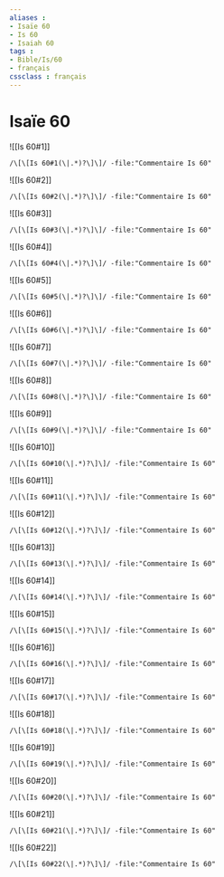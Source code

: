 ```yaml
---
aliases : 
- Isaïe 60
- Is 60
- Isaiah 60
tags : 
- Bible/Is/60
- français
cssclass : français
---
```


# Isaïe 60

![[Is 60#1]]

```query
/\[\[Is 60#1(\|.*)?\]\]/ -file:"Commentaire Is 60"
```

![[Is 60#2]]

```query
/\[\[Is 60#2(\|.*)?\]\]/ -file:"Commentaire Is 60"
```

![[Is 60#3]]

```query
/\[\[Is 60#3(\|.*)?\]\]/ -file:"Commentaire Is 60"
```

![[Is 60#4]]

```query
/\[\[Is 60#4(\|.*)?\]\]/ -file:"Commentaire Is 60"
```

![[Is 60#5]]

```query
/\[\[Is 60#5(\|.*)?\]\]/ -file:"Commentaire Is 60"
```

![[Is 60#6]]

```query
/\[\[Is 60#6(\|.*)?\]\]/ -file:"Commentaire Is 60"
```

![[Is 60#7]]

```query
/\[\[Is 60#7(\|.*)?\]\]/ -file:"Commentaire Is 60"
```

![[Is 60#8]]

```query
/\[\[Is 60#8(\|.*)?\]\]/ -file:"Commentaire Is 60"
```

![[Is 60#9]]

```query
/\[\[Is 60#9(\|.*)?\]\]/ -file:"Commentaire Is 60"
```

![[Is 60#10]]

```query
/\[\[Is 60#10(\|.*)?\]\]/ -file:"Commentaire Is 60"
```

![[Is 60#11]]

```query
/\[\[Is 60#11(\|.*)?\]\]/ -file:"Commentaire Is 60"
```

![[Is 60#12]]

```query
/\[\[Is 60#12(\|.*)?\]\]/ -file:"Commentaire Is 60"
```

![[Is 60#13]]

```query
/\[\[Is 60#13(\|.*)?\]\]/ -file:"Commentaire Is 60"
```

![[Is 60#14]]

```query
/\[\[Is 60#14(\|.*)?\]\]/ -file:"Commentaire Is 60"
```

![[Is 60#15]]

```query
/\[\[Is 60#15(\|.*)?\]\]/ -file:"Commentaire Is 60"
```

![[Is 60#16]]

```query
/\[\[Is 60#16(\|.*)?\]\]/ -file:"Commentaire Is 60"
```

![[Is 60#17]]

```query
/\[\[Is 60#17(\|.*)?\]\]/ -file:"Commentaire Is 60"
```

![[Is 60#18]]

```query
/\[\[Is 60#18(\|.*)?\]\]/ -file:"Commentaire Is 60"
```

![[Is 60#19]]

```query
/\[\[Is 60#19(\|.*)?\]\]/ -file:"Commentaire Is 60"
```

![[Is 60#20]]

```query
/\[\[Is 60#20(\|.*)?\]\]/ -file:"Commentaire Is 60"
```

![[Is 60#21]]

```query
/\[\[Is 60#21(\|.*)?\]\]/ -file:"Commentaire Is 60"
```

![[Is 60#22]]

```query
/\[\[Is 60#22(\|.*)?\]\]/ -file:"Commentaire Is 60"
```

